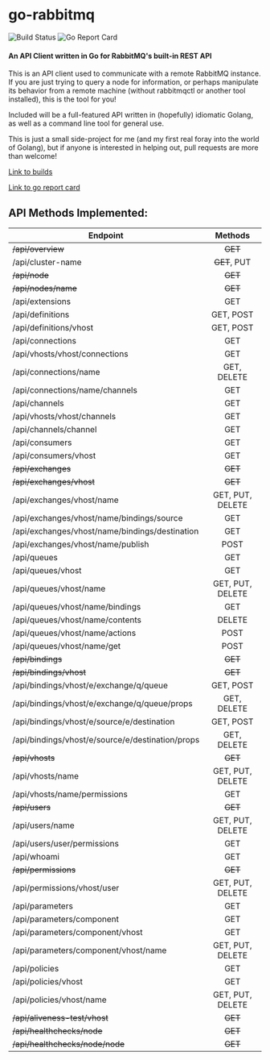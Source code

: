 # go-rabbitmq
![Build Status](https://travis-ci.org/sklarsa/go-rabbitmq.svg?branch=master)  ![Go Report Card](https://goreportcard.com/badge/github.com/sklarsa/go-rabbitmq)
#### An API Client written in Go for RabbitMQ's built-in REST API
This is an API client used to communicate with a remote RabbitMQ instance.  If you are just trying to query a node for information, or perhaps manipulate its behavior from a remote machine (without rabbitmqctl or another tool installed), this is the tool for you!

Included will be a full-featured API written in (hopefully) idiomatic Golang, as well as a command line tool for general use.

This is just a small side-project for me (and my first real foray into the world of Golang), but if anyone is interested in helping out, pull requests are more than welcome!

[Link to builds](https://travis-ci.org/sklarsa/go-rabbitmq)

[Link to go report card](https://goreportcard.com/report/github.com/sklarsa/go-rabbitmq)

## API Methods Implemented:
| Endpoint        | Methods           |
| --------------  |:-----------------:|
|~~/api/overview~~ | ~~GET~~ |
|/api/cluster-name | ~~GET~~, PUT |
|~~/api/node~~ | ~~GET~~
|~~/api/nodes/name~~ | ~~GET~~
|/api/extensions | GET
|/api/definitions | GET, POST
|/api/definitions/vhost | GET, POST
|/api/connections | GET
|/api/vhosts/vhost/connections | GET
|/api/connections/name | GET, DELETE
|/api/connections/name/channels | GET
|/api/channels | GET
|/api/vhosts/vhost/channels | GET
|/api/channels/channel | GET
|/api/consumers | GET
|/api/consumers/vhost | GET
|~~/api/exchanges~~ | ~~GET~~
|~~/api/exchanges/vhost~~ | ~~GET~~
|/api/exchanges/vhost/name | GET, PUT, DELETE
|/api/exchanges/vhost/name/bindings/source | GET
|/api/exchanges/vhost/name/bindings/destination | GET
|/api/exchanges/vhost/name/publish | POST
|/api/queues | GET
|/api/queues/vhost | GET
|/api/queues/vhost/name | GET, PUT, DELETE
|/api/queues/vhost/name/bindings | GET
|/api/queues/vhost/name/contents | DELETE
|/api/queues/vhost/name/actions | POST
|/api/queues/vhost/name/get | POST
|~~/api/bindings~~ | ~~GET~~
|~~/api/bindings/vhost~~ | ~~GET~~
|/api/bindings/vhost/e/exchange/q/queue | GET, POST
|/api/bindings/vhost/e/exchange/q/queue/props | GET, DELETE
|/api/bindings/vhost/e/source/e/destination | GET, POST
|/api/bindings/vhost/e/source/e/destination/props | GET, DELETE
|~~/api/vhosts~~ | ~~GET~~
|/api/vhosts/name | GET, PUT, DELETE
|/api/vhosts/name/permissions | GET
|~~/api/users~~ | ~~GET~~
|/api/users/name | GET, PUT, DELETE
|/api/users/user/permissions | GET
|/api/whoami | GET
|~~/api/permissions~~ | ~~GET~~
|/api/permissions/vhost/user | GET, PUT, DELETE
|/api/parameters | GET
|/api/parameters/component | GET
|/api/parameters/component/vhost | GET
|/api/parameters/component/vhost/name | GET, PUT, DELETE
|/api/policies | GET
|/api/policies/vhost | GET
|/api/policies/vhost/name | GET, PUT, DELETE
|~~/api/aliveness-test/vhost~~ | ~~GET~~
|~~/api/healthchecks/node~~ | ~~GET~~
|~~/api/healthchecks/node/node~~ | ~~GET~~

